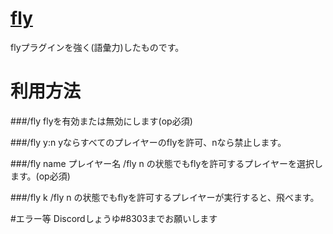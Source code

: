 # [fly](https://github.com/syoooooooooyu/fly-)
flyプラグインを強く(語彙力)したものです。

# 利用方法

###/fly
flyを有効または無効にします(op必須)

###/fly y:n
yならすべてのプレイヤーのflyを許可、nなら禁止します。

###/fly name プレイヤー名
/fly n の状態でもflyを許可するプレイヤーを選択します。(op必須)

###/fly k
/fly n の状態でもflyを許可するプレイヤーが実行すると、飛べます。

#エラー等
Discordしょうゆ#8303までお願いします
